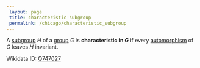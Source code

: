 ```yaml
---
 layout: page
 title: characteristic subgroup
 permalink: /chicago/characteristic_subgroup
---
```


A [subgroup](https://mathgloss.github.io/MathGloss/subgroup) $H$ of a [group](https://mathgloss.github.io/MathGloss/group) $G$ is **characteristic in $G$** if every [automorphism](https://mathgloss.github.io/MathGloss/group_homomorphism) of $G$ leaves $H$ invariant.

Wikidata ID: [Q747027](https://www.wikidata.org/wiki/Q747027)